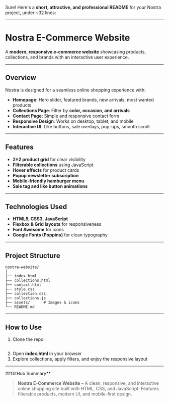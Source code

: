 Sure! Here's a **short, attractive, and professional README** for your Nostra project, under ~32 lines:

---

# **Nostra E-Commerce Website**

A **modern, responsive e-commerce website** showcasing products, collections, and brands with an interactive user experience.

---

## **Overview**

Nostra is designed for a seamless online shopping experience with:

* **Homepage**: Hero slider, featured brands, new arrivals, most wanted products
* **Collections Page**: Filter by **color, occasion, and arrivals**
* **Contact Page**: Simple and responsive contact form
* **Responsive Design**: Works on desktop, tablet, and mobile
* **Interactive UI**: Like buttons, sale overlays, pop-ups, smooth scroll

---

## **Features**

* **2×2 product grid** for clear visibility
* **Filterable collections** using JavaScript
* **Hover effects** for product cards
* **Popup newsletter subscription**
* **Mobile-friendly hamburger menu**
* **Sale tag and like button animations**

---

## **Technologies Used**

* **HTML5, CSS3, JavaScript**
* **Flexbox & Grid layouts** for responsiveness
* **Font Awesome** for icons
* **Google Fonts (Poppins)** for clean typography

---

## **Project Structure**

```
nostra-website/
│
├── index.html
├── collections.html
├── contact.html
├── style.css
├── collection.css
├── collections.js
├── assets/      # Images & icons
└── README.md
```

---

## **How to Use**

1. Clone the repo:

```bash  https://github.com/velmurugan20031610/Nostra

```

2. Open **index.html** in your browser
3. Explore collections, apply filters, and enjoy the responsive layout

---

##GitHub Summary**

> **Nostra E-Commerce Website** – A clean, responsive, and interactive online shopping site built with HTML, CSS, and JavaScript. Features filterable products, modern UI, and mobile-first design.


